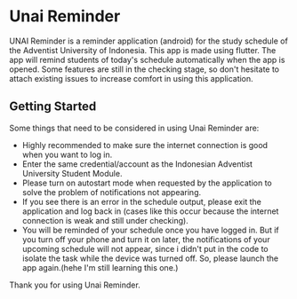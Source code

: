 # Unai Reminder

UNAI Reminder is a reminder application (android) for the study schedule of the Adventist University of Indonesia. This app is made using flutter. The app will remind students of today's schedule automatically when the app is opened. Some features are still in the checking stage, so don't hesitate to attach existing issues to increase comfort in using this application.

## Getting Started

Some things that need to be considered in using Unai Reminder are:

- Highly recommended to make sure the internet connection is good when you want to log in.
- Enter the same credential/account as the Indonesian Adventist University Student Module.
- Please turn on autostart mode when requested by the application to solve the problem of notifications not appearing.
- If you see there is an error in the schedule output, please exit the application and log back in (cases like this occur because the internet connection is weak and still under checking).
- You will be reminded of your schedule once you have logged in. But if you turn off your phone and turn it on later, the notifications of your upcoming schedule will not appear, since i didn't put in the code to isolate the task while the device was turned off. So, please launch the app again.(hehe I'm still learning this one.)

Thank you for using Unai Reminder.
